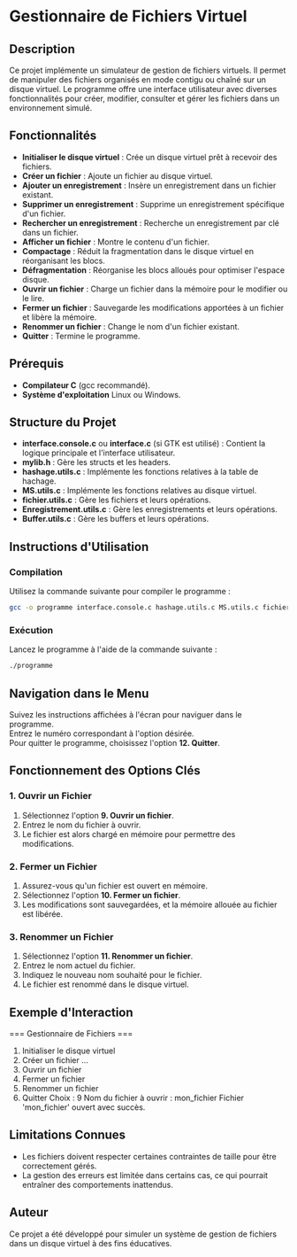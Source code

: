 # Gestionnaire de Fichiers Virtuel

## Description

Ce projet implémente un simulateur de gestion de fichiers virtuels. Il permet de manipuler des fichiers organisés en mode contigu ou chaîné sur un disque virtuel. Le programme offre une interface utilisateur avec diverses fonctionnalités pour créer, modifier, consulter et gérer les fichiers dans un environnement simulé.

## Fonctionnalités

- **Initialiser le disque virtuel** : Crée un disque virtuel prêt à recevoir des fichiers.
- **Créer un fichier** : Ajoute un fichier au disque virtuel.
- **Ajouter un enregistrement** : Insère un enregistrement dans un fichier existant.
- **Supprimer un enregistrement** : Supprime un enregistrement spécifique d'un fichier.
- **Rechercher un enregistrement** : Recherche un enregistrement par clé dans un fichier.
- **Afficher un fichier** : Montre le contenu d'un fichier.
- **Compactage** : Réduit la fragmentation dans le disque virtuel en réorganisant les blocs.
- **Défragmentation** : Réorganise les blocs alloués pour optimiser l'espace disque.
- **Ouvrir un fichier** : Charge un fichier dans la mémoire pour le modifier ou le lire.
- **Fermer un fichier** : Sauvegarde les modifications apportées à un fichier et libère la mémoire.
- **Renommer un fichier** : Change le nom d'un fichier existant.
- **Quitter** : Termine le programme.

## Prérequis

- **Compilateur C** (gcc recommandé).
- **Système d'exploitation** Linux ou Windows.

## Structure du Projet

- **interface.console.c** ou **interface.c** (si GTK est utilisé) : Contient la logique principale et l'interface utilisateur.
- **mylib.h** : Gère les structs et les headers.
- **hashage.utils.c** : Implémente les fonctions relatives à la table de hachage.
- **MS.utils.c** : Implémente les fonctions relatives au disque virtuel.
- **fichier.utils.c** : Gère les fichiers et leurs opérations.
- **Enregistrement.utils.c** : Gère les enregistrements et leurs opérations.
- **Buffer.utils.c** : Gère les buffers et leurs opérations.

## Instructions d'Utilisation

### Compilation

Utilisez la commande suivante pour compiler le programme :

```bash
gcc -o programme interface.console.c hashage.utils.c MS.utils.c fichier.utils.c Enregistrement.utils.c Buffer.utils.c
```

### Exécution

Lancez le programme à l'aide de la commande suivante :
```bash
./programme
```

## Navigation dans le Menu

Suivez les instructions affichées à l'écran pour naviguer dans le programme.  
Entrez le numéro correspondant à l'option désirée.  
Pour quitter le programme, choisissez l'option **12. Quitter**.

## Fonctionnement des Options Clés

### 1. Ouvrir un Fichier

1. Sélectionnez l'option **9. Ouvrir un fichier**.
2. Entrez le nom du fichier à ouvrir.
3. Le fichier est alors chargé en mémoire pour permettre des modifications.

### 2. Fermer un Fichier

1. Assurez-vous qu'un fichier est ouvert en mémoire.
2. Sélectionnez l'option **10. Fermer un fichier**.
3. Les modifications sont sauvegardées, et la mémoire allouée au fichier est libérée.

### 3. Renommer un Fichier

1. Sélectionnez l'option **11. Renommer un fichier**.
2. Entrez le nom actuel du fichier.
3. Indiquez le nouveau nom souhaité pour le fichier.
4. Le fichier est renommé dans le disque virtuel.

## Exemple d'Interaction


=== Gestionnaire de Fichiers ===
1. Initialiser le disque virtuel
2. Créer un fichier
...
9. Ouvrir un fichier
10. Fermer un fichier
11. Renommer un fichier
12. Quitter
Choix : 9
Nom du fichier à ouvrir : mon_fichier
Fichier 'mon_fichier' ouvert avec succès.

## Limitations Connues

- Les fichiers doivent respecter certaines contraintes de taille pour être correctement gérés.
- La gestion des erreurs est limitée dans certains cas, ce qui pourrait entraîner des comportements inattendus.

## Auteur

Ce projet a été développé pour simuler un système de gestion de fichiers dans un disque virtuel à des fins éducatives.
